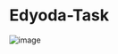 # Edyoda-Task

![image](https://github.com/Riyakumari57/Edyoda-Task/assets/65845230/feaec38c-2f11-4378-a5d5-366000476b57)


